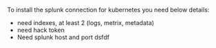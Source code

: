 To install the splunk connection for kubernetes you need below details:
- need indexes, at least 2 (logs, metrix, metadata)
- need hack token 
- Need splunk host and port
dsfdf